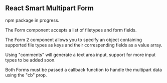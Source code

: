 ## React Smart Multipart Form

npm package in progress.

The Form component accepts a list of filetypes and form fields.  

The Form 2 component allows you to specify an object containing supported file types as keys and their correspending fields as a value array.  

Using "comments" will generate a text area input, support for more input types to be added soon.

Both Forms must be passed a callback function to handle the multipart data using the "cb" prop. 